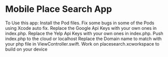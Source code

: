# Mobile Place Search App
To Use this app:
  Install the Pod files.
  Fix some bugs in some of the Pods using Xcode auto fix.
  Replace the Google Api Keys with your own ones in index.php.
  Replace the Yelp Api Keys with your own ones in index.php.
  Push index.php to the cloud or localhost
  Replace the Domain name to match with your php file in ViewController.swift.
  Work on placesearch.xcworkspace to build on your device
